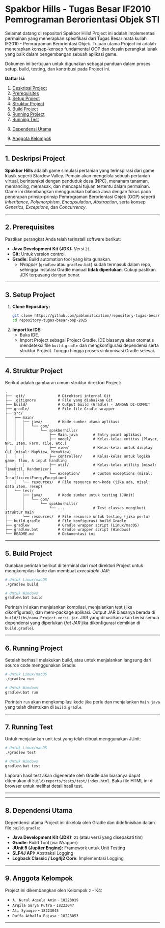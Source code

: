 ﻿# Spakbor Hills - Tugas Besar IF2010 Pemrograman Berorientasi Objek STI

Selamat datang di repositori Spakbor Hills! Project ini adalah implementasi permainan yang menerapkan spesifikasi dari Tugas Besar mata kuliah IF2010 - Pemrograman Berorientasi Objek. Tujuan utama Project ini adalah menerapkan konsep-konsep fundamental OOP dan desain perangkat lunak yang baik dalam pengembangan sebuah aplikasi game.

Dokumen ini bertujuan untuk digunakan sebagai panduan dalam proses setup, build, testing, dan kontribusi pada Project ini.

**Daftar Isi:**

1.  [Deskripsi Project](#1-deskripsi-Project)
2.  [Prerequisites](#2-prerequisites)
3.  [Setup Project](#3-setup-Project)
4.  [Struktur Project](#4-struktur-Project)
5.  [Build Project](#5-build-Project)
6.  [Running Project](#6-running-Project)
7.  [Running Test](#7-running-test)
<!-- 8.  [Prinsip & Desain](#8-prinsip--desain) -->
8.  [Dependensi Utama](#8-dependensi-utama)
<!-- 10. [Konfigurasi (Jika Ada)](#10-konfigurasi-jika-ada) -->
9. [Anggota Kelompok](#9-anggota-kelompok)

---

## 1. Deskripsi Project

**Spakbor Hills** adalah game simulasi pertanian yang terinspirasi dari game klasik seperti Stardew Valley. Pemain akan mengelola sebuah pertanian virtual, berinteraksi dengan penduduk desa (NPC), menanam tanaman, memancing, memasak, dan mencapai tujuan tertentu dalam permainan. Game ini dikembangkan menggunakan bahasa Java dengan fokus pada penerapan prinsip-prinsip Pemrograman Berorientasi Objek (OOP) seperti *Inheritance*, *Polymorphism*, *Encapsulation*, *Abstraction*, serta konsep *Generics*, *Exceptions*, dan *Concurrency*.

---

## 2. Prerequisites

Pastikan perangkat Anda telah terinstall software berikut:

*   **Java Development Kit (JDK):** Versi `21`.
*   **Git:** Untuk version control.
*   **Gradle:** Build automation tool yang kita gunakan.
    *   *Wrapper* (`gradlew` atau `gradlew.bat`) sudah termasuk dalam repo, sehingga instalasi Gradle manual **tidak diperlukan**. Cukup pastikan JDK terpasang dengan benar.

---

## 3. Setup Project

1.  **Clone Repository:**
    ```bash
    git clone https://github.com/pablonification/repository-tugas-besar-oop-2025.git
    cd repository-tugas-besar-oop-2025
    ```
2.  **Import ke IDE:**
    *   Buka IDE.
    *   Import Project sebagai Project Gradle. IDE biasanya akan otomatis mendeteksi file `build.gradle` dan mengkonfigurasi dependensi serta struktur Project. Tunggu hingga proses sinkronisasi Gradle selesai.

---

## 4. Struktur Project

Berikut adalah gambaran umum struktur direktori Project:

```
.
├── .git/               # Direktori internal Git
├── .gitignore          # File yang diabaikan Git
├── build/              # Output build (Gradle) - JANGAN DI-COMMIT
├── gradle/             # File-file Gradle wrapper
├── src/
│   ├── main/
│   │   ├── java/       # Kode sumber utama aplikasi
│   │   │   └── com/
│   │   │       └── spakborhills/
│   │   │           ├── Main.java       # Entry point aplikasi
│   │   │           ├── model/          # Kelas-kelas entitas (Player, NPC, Item, Farm, Tile, etc.)
│   │   │           ├── view/           # Kelas-kelas untuk display CLI (misal: MapView, MenuView)
│   │   │           ├── controller/     # Kelas-kelas untuk logika game, flow, & input handling
│   │   │           ├── util/           # Kelas-kelas utility (misal: TimeUtil, Randomizer)
│   │   │           └── exception/      # Custom exceptions (misal: InsufficientEnergyException)
│   │   └── resources/  # File resource non-kode (jika ada, misal: data item, resep)
│   └── test/
│       ├── java/       # Kode sumber untuk testing (JUnit)
│       │   └── com/
│       │       └── spakborhills/
│       │           └── ...             # Test classes mengikuti struktur main
│       └── resources/  # File resource untuk testing (jika perlu)
├── build.gradle        # File konfigurasi build Gradle
├── gradlew             # Gradle wrapper script (Linux/macOS)
├── gradlew.bat         # Gradle wrapper script (Windows)
└── README.md           # Dokumentasi ini
```

---

## 5. Build Project

Gunakan perintah berikut di terminal dari *root* direktori Project untuk mengkompilasi kode dan membuat *executable JAR*:

```bash
# Untuk Linux/macOS
./gradlew build

# Untuk Windows
gradlew.bat build
```

Perintah ini akan menjalankan kompilasi, menjalankan test (jika dikonfigurasi), dan mem-package aplikasi. Output JAR biasanya berada di `build/libs/nama-Project-versi.jar`. JAR yang dihasilkan akan berisi semua dependensi yang diperlukan (*fat JAR* jika dikonfigurasi demikian di `build.gradle`).

---

## 6. Running Project

Setelah berhasil melakukan build, atau untuk menjalankan langsung dari source code menggunakan Gradle:

```bash
# Untuk Linux/macOS
./gradlew run

# Untuk Windows
gradlew.bat run
```

Perintah `run` akan mengkompilasi kode jika perlu dan menjalankan `Main.java` yang telah ditentukan di `build.gradle`.

---

## 7. Running Test

Untuk menjalankan unit test yang telah dibuat menggunakan JUnit:

```bash
# Untuk Linux/macOS
./gradlew test

# Untuk Windows
gradlew.bat test
```

Laporan hasil test akan digenerate oleh Gradle dan biasanya dapat ditemukan di `build/reports/tests/test/index.html`. Buka file HTML ini di browser untuk melihat detail hasil test.

---

<!-- ## 8. Prinsip & Desain

Kami berkomitmen untuk menerapkan praktik rekayasa perangkat lunak yang baik dalam Project ini:

*   **SOLID:** Berusaha menerapkan kelima prinsip SOLID (Single Responsibility, Open/Closed, Liskov Substitution, Interface Segregation, Dependency Inversion) untuk menghasilkan kode yang modular, fleksibel, dan mudah dipelihara.
*   **Design Patterns:** Sesuai spesifikasi, kami wajib mengimplementasikan **minimal 3** Design Pattern. Pattern yang direncanakan/telah diimplementasikan:
    *   `[Nama Pattern 1]` - *[Status: Direncanakan/Implementasi]* - Digunakan pada `[Bagian/Kelas terkait]` untuk `[Tujuan Penggunaan, misal: mengelola state game, membuat objek item]`
    *   `[Nama Pattern 2]` - *[Status: Direncanakan/Implementasi]* - Digunakan pada `[Bagian/Kelas terkait]` untuk `[Tujuan Penggunaan]`
    *   `[Nama Pattern 3]` - *[Status: Direncanakan/Implementasi]* - Digunakan pada `[Bagian/Kelas terkait]` untuk `[Tujuan Penggunaan]`
    *   *(Tambahkan pattern lain jika ada)* -->
    
<!-- *   **Logging:** Menggunakan `SLF4J` sebagai API logging dengan implementasi `Logback` (atau `Log4j2`). Ini membantu dalam proses debugging dan pemantauan. Konfigurasi logging ada di `src/main/resources/logback.xml` (atau file konfigurasi yang sesuai).
*   **Exception Handling:** Menerapkan exception handling yang tepat untuk menangani kondisi error yang mungkin terjadi (misal: input tidak valid, energi tidak cukup). Custom exceptions dibuat di package `exception` untuk kasus-kasus spesifik game.
*   **Concurrency:** Menerapkan konsep concurrency sesuai kebutuhan spesifikasi, terutama pada aksi-aksi yang berjalan paralel dengan waktu game (jika ada, seperti memasak). Penggunaan `synchronized`, `Lock`, atau struktur data concurrent akan didokumentasikan di kode. -->

---

## 8. Dependensi Utama

Dependensi utama Project ini dikelola oleh Gradle dan didefinisikan dalam file `build.gradle`:

*   **Java Development Kit (JDK):** `21` (atau versi yang disepakati tim)
*   **Gradle:** Build Tool (via Wrapper)
*   **JUnit 5 (Jupiter Engine):** Framework untuk Unit Testing
*   **SLF4J API:** Abstraksi Logging
*   **Logback Classic / Log4j2 Core:** Implementasi Logging
<!-- *   `[Tambahkan dependensi lain jika ada, misal: library JSON untuk save/load seperti Jackson atau Gson]` -->

<!-- Tim: Pastikan daftar dependensi ini selalu sinkron dengan file build.gradle -->

<!-- ---

## 10. Konfigurasi (Jika Ada)

*   *(Saat ini belum ada konfigurasi eksternal yang signifikan yang perlu diatur oleh pengguna akhir untuk menjalankan game dasar).*
*   *(Fitur save/load mungkin akan menggunakan file di lokasi tertentu, akan didokumentasikan di sini jika sudah diimplementasikan).* -->

<!-- Tim: Update bagian ini jika ada penambahan fitur yang memerlukan konfigurasi (misal: path file save, level logging default) -->

---

## 9. Anggota Kelompok

Project ini dikembangkan oleh Kelompok `2` - K4:

*   `A. Nurul Aqeela Amin` - `18223019`
*   `Arqila Surya Putra` - `18223047`
*   `Ali Syauqie` - `18223045`
*   `Daffa Athalla Rajasa` - `18223053`

---